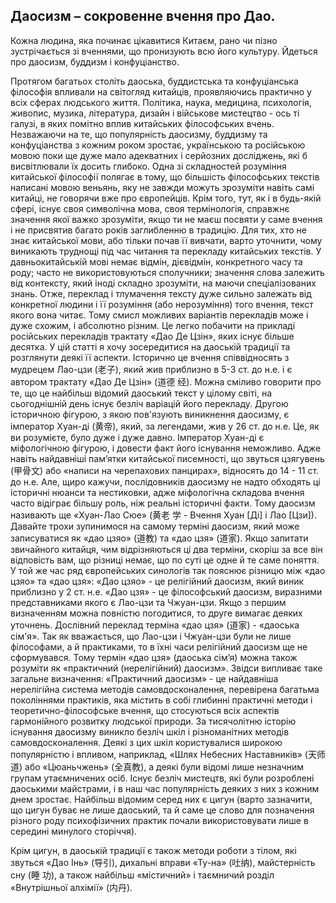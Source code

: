 ## Даосизм – сокровенне вчення про Дао.

Кожна людина, яка починає цікавитися Китаєм, рано чи пізно зустрічається зі вченнями, що пронизують всю його культуру. Йдеться про даосизм, буддизм і конфуціанство.

Протягом багатьох століть даоська, буддистська та конфуціанська філософія впливали на світогляд китайців, проявляючись практично у всіх сферах людського життя. Політика, наука, медицина, психологія, живопис, музика, література, дизайн і військове мистецтво  - ось ті галузі, в яких помітно вплив китайських філософських вчень. Незважаючи на те, що популярність даосизму, буддизму та конфуціанства з кожним роком зростає, українською  та російською мовою поки ще дуже мало адекватних і серйозних досліджень, які б висвітлювали їх досить глибоко. 
Одна зі складностей розуміння китайської філософії полягає в тому, що більшість філософських текстів написані мовою веньянь, яку не завжди можуть зрозуміти навіть самі китайці, не говорячи вже про європейців. Крім того, тут, як і в будь-якій сфері, існує своя символічна мова, своя термінологія, справжнє значення якої важко зрозуміти, якщо ти не маєш посвяти у саме вчення і не присвятив багато років заглибленню в традицію.
Для тих, хто не знає китайської мови, або тільки почав її вивчати, варто уточнити, чому виникають труднощі  під час читання та перекладу китайських текстів. У давньокитайській мові немає відмін, дієвідмін, конкретного часу та роду; часто не використовуються сполучники; значення слова залежить від контексту, який іноді складно зрозуміти, на маючи спеціалізованих знань. Отже, переклад і тлумачення тексту дуже сильно залежать від конкретної людини і її розуміння (або нерозуміння) того вчення, текст якого вона читає. Тому смисл можливих варіантів перекладів може і дуже схожим, і абсолютно різним. Це легко побачити на прикладі російських перекладів трактату «Дао Де Цзін», яких існує більше десятка. 
У цій статті я хочу зосередитися на даоській традиції та розглянути деякі її аспекти. Історично це вчення співвідносять з мудрецем Лао-цзи (老子), який жив приблизно в 5-3 ст. до н.е. і є автором трактату «Дао Де Цзін» (道德 经). Можна сміливо говорити про те, що це найбільш відомий даоський текст у цілому світі, на сьогоднішній день існує безліч варіацій його перекладу. 
Другою історичною фігурою, з якою пов'язують виникнення даосизму, є імператор Хуан-ді (黄帝), який, за легендами, жив у 26 ст. до н.е. Це, як ви розумієте, було дуже і дуже давно. Імператор Хуан-ді є міфологічною фігурою, і довести факт його існування неможливо. Адже навіть найдавніші пам’ятки китайської писемності, що звуться цзягувень (甲骨文) або «написи на черепахових панцирах», відносять до 14 - 11 ст. до н.е. Але, щиро кажучи, послідовників даосизму не надто обходять ці історичні нюанси та нестиковки, адже міфологічна  складова вчення часто відіграє більшу роль, ніж реальні історичні факти. Тому даосизм називають ще «Хуан-Лао Сюе» (黄老 学 - Вчення Хуан [Ді] і Лао [Цзи]).
Давайте трохи зупинимося на самому терміні даосизм, який може записуватися як «дао цзяо» (道教) та «дао цзя» (道家). Якщо запитати звичайного китайця, чим відрізняються ці два терміни, скоріш за все він відповість вам, що різниці немає, що по суті це одне й те саме поняття. У той же час ряд європейських синологів так пояснює різницю між «дао цзяо» та «дао цзя»:
 «Дао цзяо» - це релігійний даосизм, який виник приблизно у 2 ст. н.е. 
«Дао цзя» - це філософський даосизм, виразними представниками якого є Лао-цзи та Чжуан-цзи. 
Якщо з першим визначенням можна повністю погодитися, то друге  вимагає деяких уточнень. Дослівний переклад терміна «дао цзя» (道家) - «даоська сім'я». Так як вважається, що Лао-цзи і Чжуан-цзи були не лише філософами, а й практиками, то в їхні часи релігійний даосизм ще не сформувався. Тому термін «дао цзя» (даоська сім’я) можна також розуміти як «практичний (нерелігійний) даосизм».
Звідси випливає таке загальне визначення: 
«Практичний даосизм» - це найдавніша нерелігійна система методів самовдосконалення, перевірена багатьма поколіннями практиків, яка містить в собі глибинні практичні методи і теоретично-філософське вчення, що стосуються всіх аспектів гармонійного розвитку людської природи. 
За тисячолітню історію існування даосизму виникло безліч шкіл і різноманітних методів самовдосконалення. Деякі з цих шкіл користувалися широкою популярністю і впливом, наприклад, «Шлях Небесних Наставників» (天师 道) або «Цюаньчжень» (全真教), а деякі були відомі лише незначним групам утаємничених осіб.
Існує безліч мистецтв, які були розроблені даоськими майстрами, і в наш час популярність деяких з них  з кожним днем зростає.  Найбільш відомим серед них є цигун (варто зазначити, що цигун буває не лише даоський, та й саме це слово для позначення різного роду психофізичних практик почали використовувати лише в середині минулого сторіччя). 

Крім цигун, в даоській традиції є також методи роботи з тілом, які звуться «Дао Інь» (导引), дихальні вправи «Ту-на» (吐纳), майстерність сну (睡 功), а також найбільш «містичний» і таємничий розділ «Внутрішньої алхімії» (内丹).
